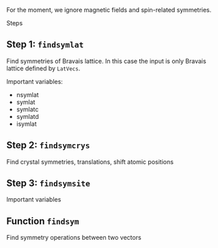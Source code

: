 For the moment, we ignore magnetic fields and spin-related symmetries.

Steps

## Step 1: `findsymlat`

Find symmetries of Bravais lattice. In this case the input is only Bravais
lattice defined by `LatVecs`.

Important variables:
- nsymlat
- symlat
- symlatc
- symlatd
- isymlat


## Step 2: `findsymcrys`

Find crystal symmetries, translations, shift atomic positions

## Step 3: `findsymsite`

Important variables

## Function `findsym`

Find symmetry operations between two vectors



